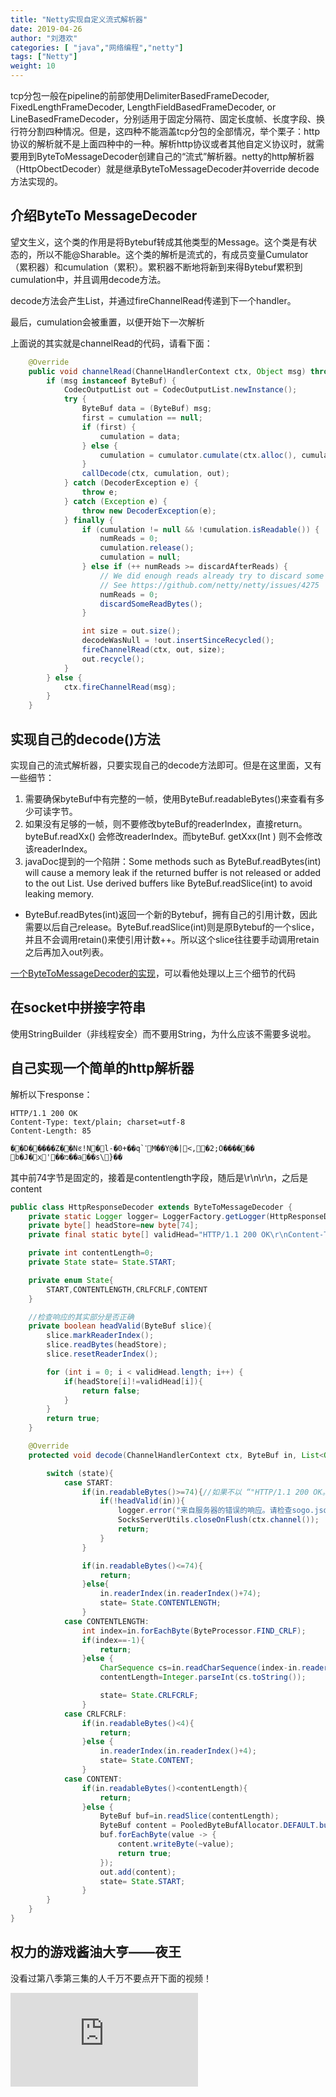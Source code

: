 ```yaml
---
title: "Netty实现自定义流式解析器"
date: 2019-04-26
author: "刘港欢"
categories: [ "java","网络编程","netty"]
tags: ["Netty"]
weight: 10
---
```


tcp分包一般在pipeline的前部使用DelimiterBasedFrameDecoder, FixedLengthFrameDecoder, LengthFieldBasedFrameDecoder, or LineBasedFrameDecoder，分别适用于固定分隔符、固定长度帧、长度字段、换行符分割四种情况。但是，这四种不能涵盖tcp分包的全部情况，举个栗子：http协议的解析就不是上面四种中的一种。解析http协议或者其他自定义协议时，就需要用到ByteToMessageDecoder创建自己的“流式”解析器。netty的http解析器（HttpObectDecoder）就是继承ByteToMessageDecoder并override decode方法实现的。
<!--more-->

## 介绍ByteTo MessageDecoder

望文生义，这个类的作用是将Bytebuf转成其他类型的Message。这个类是有状态的，所以不能@Sharable。这个类的解析是流式的，有成员变量Cumulator（累积器）和cumulation（累积）。累积器不断地将新到来得Bytebuf累积到cumulation中，并且调用decode方法。

decode方法会产生List<OUT>，并通过fireChannelRead传递到下一个handler。

最后，cumulation会被重置，以便开始下一次解析

上面说的其实就是channelRead的代码，请看下面：

```java
    @Override
    public void channelRead(ChannelHandlerContext ctx, Object msg) throws Exception {
        if (msg instanceof ByteBuf) {
            CodecOutputList out = CodecOutputList.newInstance();
            try {
                ByteBuf data = (ByteBuf) msg;
                first = cumulation == null;
                if (first) {
                    cumulation = data;
                } else {
                    cumulation = cumulator.cumulate(ctx.alloc(), cumulation, data);
                }
                callDecode(ctx, cumulation, out);
            } catch (DecoderException e) {
                throw e;
            } catch (Exception e) {
                throw new DecoderException(e);
            } finally {
                if (cumulation != null && !cumulation.isReadable()) {
                    numReads = 0;
                    cumulation.release();
                    cumulation = null;
                } else if (++ numReads >= discardAfterReads) {
                    // We did enough reads already try to discard some bytes so we not risk to see a OOME.
                    // See https://github.com/netty/netty/issues/4275
                    numReads = 0;
                    discardSomeReadBytes();
                }

                int size = out.size();
                decodeWasNull = !out.insertSinceRecycled();
                fireChannelRead(ctx, out, size);
                out.recycle();
            }
        } else {
            ctx.fireChannelRead(msg);
        }
    }
```

## 实现自己的decode()方法

实现自己的流式解析器，只要实现自己的decode方法即可。但是在这里面，又有一些细节：

1. 需要确保byteBuf中有完整的一帧，使用ByteBuf.readableBytes()来查看有多少可读字节。
2. 如果没有足够的一帧，则不要修改byteBuf的readerIndex，直接return。byteBuf.readXx() 会修改readerIndex。而byteBuf. getXxx(Int ) 则不会修改该readerIndex。
3. javaDoc提到的一个陷阱：Some methods such as ByteBuf.readBytes(int) will cause a memory leak if the returned buffer is not released or added to the out List. Use derived buffers like ByteBuf.readSlice(int) to avoid leaking memory.
 - ByteBuf.readBytes(int)返回一个新的Bytebuf，拥有自己的引用计数，因此需要以后自己release。ByteBuf.readSlice(int)则是原Bytebuf的一个slice，并且不会调用retain()来使引用计数++。所以这个slice往往要手动调用retain之后再加入out列表。

 [一个ByteToMessageDecoder的实现](http://www.importnew.com/26577.html)，可以看他处理以上三个细节的代码


## 在socket中拼接字符串

使用StringBuilder（非线程安全）而不要用String，为什么应该不需要多说啦。

## 自己实现一个简单的http解析器

解析以下response：

```shell
HTTP/1.1 200 OK
Content-Type: text/plain; charset=utf-8
Content-Length: 85

��D�����Z��Nͼ!N�l-�0+��q`ߵM��Y@�|<,�2;O������	b�J�x'��מ��a��s\}��
```

其中前74字节是固定的，接着是contentlength字段，随后是\r\n\r\n，之后是content

```java
public class HttpResponseDecoder extends ByteToMessageDecoder {
    private static Logger logger= LoggerFactory.getLogger(HttpResponseDecoder.class);
    private byte[] headStore=new byte[74];
    private final static byte[] validHead="HTTP/1.1 200 OK\r\nContent-Type: text/plain; charset=utf-8\r\nContent-Length: ".getBytes();

    private int contentLength=0;
    private State state= State.START;

    private enum State{
        START,CONTENTLENGTH,CRLFCRLF,CONTENT
    }

    //检查响应的其实部分是否正确
    private boolean headValid(ByteBuf slice){
        slice.markReaderIndex();
        slice.readBytes(headStore);
        slice.resetReaderIndex();

        for (int i = 0; i < validHead.length; i++) {
            if(headStore[i]!=validHead[i]){
                return false;
            }
        }
        return true;
    }

    @Override
    protected void decode(ChannelHandlerContext ctx, ByteBuf in, List<Object> out) {

        switch (state){
            case START:
                if(in.readableBytes()>=74){//如果不以 “"HTTP/1.1 200 OK。。。。。"”开始则直接点开连接
                    if(!headValid(in)){
                        logger.error("来自服务器的错误的响应。请检查sogo.json配置");
                        SocksServerUtils.closeOnFlush(ctx.channel());
                        return;
                    }
                }

                if(in.readableBytes()<=74){
                    return;
                }else{
                    in.readerIndex(in.readerIndex()+74);
                    state= State.CONTENTLENGTH;
                }
            case CONTENTLENGTH:
                int index=in.forEachByte(ByteProcessor.FIND_CRLF);
                if(index==-1){
                    return;
                }else {
                    CharSequence cs=in.readCharSequence(index-in.readerIndex(), StandardCharsets.UTF_8);
                    contentLength=Integer.parseInt(cs.toString());

                    state= State.CRLFCRLF;
                }
            case CRLFCRLF:
                if(in.readableBytes()<4){
                    return;
                }else {
                    in.readerIndex(in.readerIndex()+4);
                    state= State.CONTENT;
                }
            case CONTENT:
                if(in.readableBytes()<contentLength){
                    return;
                }else {
                    ByteBuf buf=in.readSlice(contentLength);
                    ByteBuf content = PooledByteBufAllocator.DEFAULT.buffer();
                    buf.forEachByte(value -> {
                        content.writeByte(~value);
                        return true;
                    });
                    out.add(content);
                    state= State.START;
                }
        }
    }
}

```


## 权力的游戏酱油大亨——夜王

没看过第八季第三集的人千万不要点开下面的视频！

<div class="iframe-container">
    <iframe src="https://www.youtube.com/embed/30rz7dcBJBo" frameborder="0" allow="accelerometer; autoplay; encrypted-media; gyroscope; picture-in-picture" allowfullscreen></iframe>
</div>